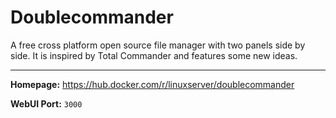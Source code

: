 # Doublecommander

A free cross platform open source file manager with two panels side by side. It is inspired by Total Commander and features some new ideas.

---

**Homepage:** https://hub.docker.com/r/linuxserver/doublecommander

**WebUI Port:** `3000`